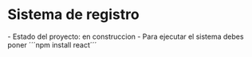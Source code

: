 <h1>Sistema de registro</h1>
- Estado del proyecto: en construccion
- Para ejecutar el sistema debes poner ´´´npm install react´´´
